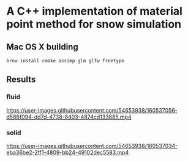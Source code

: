 # A C++ implementation of material point method for snow simulation

## Mac OS X building
```
brew install cmake assimp glm glfw freetype
```

## Results
### fluid

https://user-images.githubusercontent.com/54653938/160537056-d586f094-dd7d-4738-8403-4874cd133885.mp4


### solid

https://user-images.githubusercontent.com/54653938/160537034-eba36be2-2ff1-4809-bb24-49102dec5583.mp4


